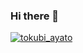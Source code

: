 ### Hi there 👋

[![tokubi_ayato](https://img.shields.io/endpoint?url=https%3A%2F%2Fatcoder-badges.now.sh%2Fapi%2Fatcoder%2Fjson%2Ftokubi_ayato)](https://atcoder.jp/users/tokubi_ayato)


